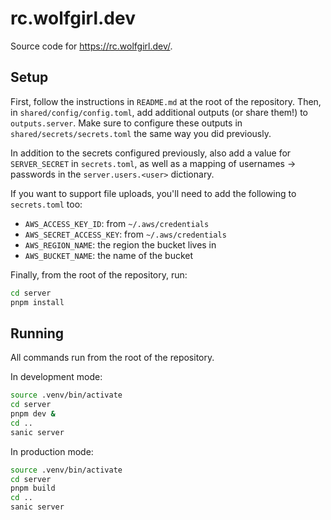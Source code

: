 # rc.wolfgirl.dev

Source code for <https://rc.wolfgirl.dev/>.

## Setup

First, follow the instructions in `README.md` at the root of the repository.
Then, in `shared/config/config.toml`, add additional outputs (or share them!)
to `outputs.server`. Make sure to configure these outputs in
`shared/secrets/secrets.toml` the same way you did previously.

In addition to the secrets configured previously, also add a value for
`SERVER_SECRET` in `secrets.toml`, as well as a mapping of usernames ->
passwords in the `server.users.<user>` dictionary.

If you want to support file uploads, you'll need to add the following to
`secrets.toml` too:

- `AWS_ACCESS_KEY_ID`: from `~/.aws/credentials`
- `AWS_SECRET_ACCESS_KEY`: from `~/.aws/credentials`
- `AWS_REGION_NAME`: the region the bucket lives in
- `AWS_BUCKET_NAME`: the name of the bucket

Finally, from the root of the repository, run:

```bash
cd server
pnpm install
```

## Running

All commands run from the root of the repository.

In development mode:

```bash
source .venv/bin/activate
cd server
pnpm dev &
cd ..
sanic server
```

In production mode:

```bash
source .venv/bin/activate
cd server
pnpm build
cd ..
sanic server
```
